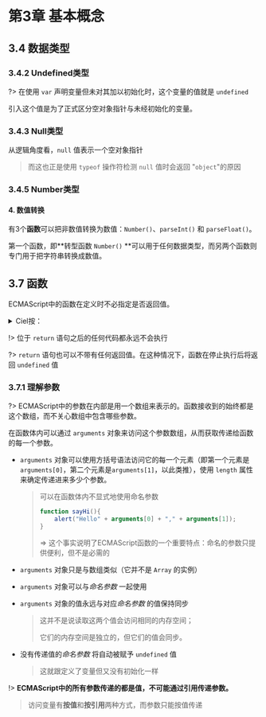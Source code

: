 # 第3章 基本概念

## 3.4 数据类型

### 3.4.2 Undefined类型

?> 在使用 `var` 声明变量但未对其加以初始化时，这个变量的值就是 `undefined` 



引入这个值是为了正式区分空对象指针与未经初始化的变量。



### 3.4.3 Null类型

从逻辑角度看，`null` 值表示一个空对象指针

> 而这也正是使用 `typeof` 操作符检测 `null` 值时会返回 "`object`"的原因



### 3.4.5 Number类型

#### 4. 数值转换

有3个**函数**可以把非数值转换为数值：`Number()`、`parseInt()` 和 `parseFloat()`。

第一个函数，即**转型函数 `Number()` **可以用于任何数据类型，而另两个函数则专门用于把字符串转换成数值。

## 3.7 函数

ECMAScript中的函数在定义时不必指定是否返回值。

<details>
<summary>Ciel按：</summary>

这样这个函数的值就会是 `undefined`
</details>

!> 位于 `return` 语句之后的任何代码都永远不会执行

?> `return` 语句也可以不带有任何返回值。在这种情况下，函数在停止执行后将返回 `undefined` 值



### 3.7.1 理解参数

?> ECMAScript中的参数在内部是用一个数组来表示的。函数接收到的始终都是这个数组，而不关心数组中包含哪些参数。

在函数体内可以通过 `arguments` 对象来访问这个参数数组，从而获取传递给函数的每一个参数。

- `arguments` 对象可以使用方括号语法访问它的每一个元素（即第一个元素是 `arguments[0]`，第二个元素是`arguments[1]`，以此类推），使用 `length` 属性来确定传递进来多少个参数。

  > 可以在函数体内不显式地使用命名参数
  >
  > ```javascript
  > function sayHi(){
  > 	alert("Hello" + arguments[0] + "," + arguments[1]);
  > }
  > ```
  >
  > => 这个事实说明了ECMAScript函数的一个重要特点：命名的参数只提供便利，但不是必需的

- `arguments` 对象只是与数组类似（它并不是 `Array` 的实例）

- `arguments` 对象可以与*命名参数* 一起使用

- `arguments` 对象的值永远与对应*命名参数* 的值保持同步

  > 这并不是说读取这两个值会访问相同的内存空间；
  >
  > 它们的内存空间是独立的，但它们的值会同步。

- 没有传递值的*命名参数* 将自动被赋予 `undefined` 值

  > 这就跟定义了变量但又没有初始化一样

!> **ECMAScript中的所有参数传递的都是值，不可能通过引用传递参数。**

> 访问变量有**按值**和**按引用**两种方式，而参数只能按值传递